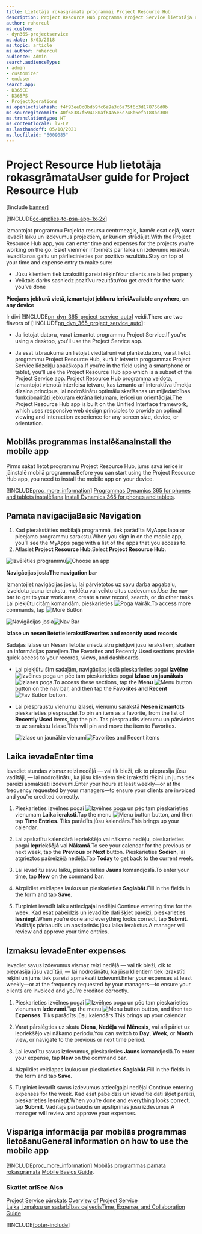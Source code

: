 ```yaml
---
title: Lietotāja rokasgrāmata programmai Project Resource Hub
description: Project Resource Hub programma Project Service lietotāja rokasgrāmata
author: ruhercul
ms.custom:
- dyn365-projectservice
ms.date: 8/03/2018
ms.topic: article
ms.author: ruhercul
audience: Admin
search.audienceType:
- admin
- customizer
- enduser
search.app:
- D365CE
- D365PS
- ProjectOperations
ms.openlocfilehash: f4f93ee0c0bdb9fc6a9a3c6a75f6c3d178766d0b
ms.sourcegitcommit: 40f68387f594180af64a5e5c748b6efa188bd300
ms.translationtype: HT
ms.contentlocale: lv-LV
ms.lasthandoff: 05/10/2021
ms.locfileid: "6009085"
---
```

# <a name="user-guide-for-project-resource-hub"></a><span data-ttu-id="880e0-103">Project Resource Hub lietotāja rokasgrāmata</span><span class="sxs-lookup"><span data-stu-id="880e0-103">User guide for Project Resource Hub</span></span>

[!include [banner](../includes/psa-now-project-operations.md)]

[!INCLUDE[cc-applies-to-psa-app-1x-2x](../includes/cc-applies-to-psa-app-1x-2x.md)]

<span data-ttu-id="880e0-104">Izmantojot programmu Projekta resursu centrmezgls, kamēr esat ceļā, varat ievadīt laiku un izdevumus projektiem, ar kuriem strādājat.</span><span class="sxs-lookup"><span data-stu-id="880e0-104">With the Project Resource Hub app, you can enter time and expenses for the projects you’re working on the go.</span></span> <span data-ttu-id="880e0-105">Esiet vienmēr informēts par laika un izdevumu ierakstu ievadīšanas gaitu un pārliecinieties par pozitīvo rezultātu.</span><span class="sxs-lookup"><span data-stu-id="880e0-105">Stay on top of your time and expense entry to make sure:</span></span>

- <span data-ttu-id="880e0-106">Jūsu klientiem tiek izrakstīti pareizi rēķini</span><span class="sxs-lookup"><span data-stu-id="880e0-106">Your clients are billed properly</span></span>
- <span data-ttu-id="880e0-107">Veiktais darbs sasniedz pozitīvu rezultātu</span><span class="sxs-lookup"><span data-stu-id="880e0-107">You get credit for the work you’ve done</span></span>

<span data-ttu-id="880e0-108">**Pieejams jebkurā vietā, izmantojot jebkuru ierīci**</span><span class="sxs-lookup"><span data-stu-id="880e0-108">**Available anywhere, on any device**</span></span>

<span data-ttu-id="880e0-109">Ir divi [!INCLUDE[pn_dyn_365_project_service_auto](../includes/pn-dyn-365-project-service-auto.md)] veidi.</span><span class="sxs-lookup"><span data-stu-id="880e0-109">There are two flavors of [!INCLUDE[pn_dyn_365_project_service_auto](../includes/pn-dyn-365-project-service-auto.md)]:</span></span> 

- <span data-ttu-id="880e0-110">Ja lietojat datoru, varat izmantot programmu Project Service.</span><span class="sxs-lookup"><span data-stu-id="880e0-110">If you're using a desktop, you'll use the Project Service app.</span></span> 

- <span data-ttu-id="880e0-111">Ja esat izbraukumā un lietojat viedtālruni vai planšetdatoru, varat lietot programmu Project Resource Hub, kurā ir ietverta programmas Project Service līdzekļu apakškopa.</span><span class="sxs-lookup"><span data-stu-id="880e0-111">If you’re in the field using a smartphone or tablet, you’ll use the Project Resource Hub app which is a subset of the Project Service  app.</span></span> <span data-ttu-id="880e0-112">Project Resource Hub programma veidota, izmantojot vienotā interfeisa ietvaru, kas izmanto arī interaktīva tīmekļa dizaina principus, lai nodrošinātu optimālu skatīšanas un mijiedarbības funkcionalitāti jebkuram ekrāna lielumam, ierīcei un orientācijai.</span><span class="sxs-lookup"><span data-stu-id="880e0-112">The Project Resource Hub app is built on the Unified Interface framework, which uses responsive web design principles to provide an optimal viewing and interaction experience for any screen size, device, or orientation.</span></span> 


## <a name="install-the-mobile-app"></a><span data-ttu-id="880e0-113">Mobilās programmas instalēšana</span><span class="sxs-lookup"><span data-stu-id="880e0-113">Install the mobile app</span></span>
<span data-ttu-id="880e0-114">Pirms sākat lietot programmu Project Resource Hub, jums savā ierīcē ir jāinstalē mobilā programma.</span><span class="sxs-lookup"><span data-stu-id="880e0-114">Before you can start using the Project Resource Hub app, you need to install the mobile app on your device.</span></span> 

[!INCLUDE[proc_more_information](../includes/proc-more-information.md)] <span data-ttu-id="880e0-115">[Programmas Dynamics 365 for phones and tablets instalēšana](/dynamics365/mobile-app/install-dynamics-365-for-phones-and-tablets).</span><span class="sxs-lookup"><span data-stu-id="880e0-115">[Install Dynamics 365 for phones and tablets](/dynamics365/mobile-app/install-dynamics-365-for-phones-and-tablets).</span></span>

## <a name="basic-navigation"></a><span data-ttu-id="880e0-116">Pamata navigācija</span><span class="sxs-lookup"><span data-stu-id="880e0-116">Basic Navigation</span></span>
1.  <span data-ttu-id="880e0-117">Kad pierakstāties mobilajā programmā, tiek parādīta MyApps lapa ar pieejamo programmu sarakstu.</span><span class="sxs-lookup"><span data-stu-id="880e0-117">When you sign in on the mobile app, you’ll see the MyApps page with a list of the apps that you access to.</span></span> 
2.  <span data-ttu-id="880e0-118">Atlasiet **Project Resource Hub**.</span><span class="sxs-lookup"><span data-stu-id="880e0-118">Select **Project Resource Hub**.</span></span>

<span data-ttu-id="880e0-119">![Izvēlēties programmu](media/chooseApp_1.png "Izvēlēties programmu")</span><span class="sxs-lookup"><span data-stu-id="880e0-119">![Choose an app](media/chooseApp_1.png "Choose an app")</span></span>

<span data-ttu-id="880e0-120">**Navigācijas josla**</span><span class="sxs-lookup"><span data-stu-id="880e0-120">**The navigation bar**</span></span>

<span data-ttu-id="880e0-121">Izmantojiet navigācijas joslu, lai pārvietotos uz savu darba apgabalu, izveidotu jaunu ierakstu, meklētu vai veiktu citus uzdevumus.</span><span class="sxs-lookup"><span data-stu-id="880e0-121">Use the nav bar to get to your work area, create a new record, search, or do other tasks.</span></span> <span data-ttu-id="880e0-122">Lai piekļūtu citām komandām, pieskarieties ![Poga Vairāk](media/MoreButton.png "Poga Vairāk").</span><span class="sxs-lookup"><span data-stu-id="880e0-122">To access more commands, tap ![More Button](media/MoreButton.png "More Button")</span></span>

<span data-ttu-id="880e0-123">![Navigācijas josla](media/NavBar_2.png "Navigācijas josla")</span><span class="sxs-lookup"><span data-stu-id="880e0-123">![Nav Bar](media/NavBar_2.png "Nav Bar")</span></span>

<span data-ttu-id="880e0-124">**Izlase un nesen lietotie ieraksti**</span><span class="sxs-lookup"><span data-stu-id="880e0-124">**Favorites and recently used records**</span></span>

<span data-ttu-id="880e0-125">Sadaļas Izlase un Nesen lietotie sniedz ātru piekļuvi jūsu ierakstiem, skatiem un informācijas paneļiem.</span><span class="sxs-lookup"><span data-stu-id="880e0-125">The Favorites and Recently Used sections provide quick access to your records, views, and dashboards.</span></span> 

- <span data-ttu-id="880e0-126">Lai piekļūtu šīm sadaļām, navigācijas joslā pieskarieties pogai **Izvēlne** ![Izvēlnes poga](media/MenuButton.png "Izvēlnes poga") un pēc tam pieskarieties pogai **Izlase un jaunākais** ![Izlases poga](media/FavButton.png "Izlases poga").</span><span class="sxs-lookup"><span data-stu-id="880e0-126">To access these sections, tap the **Menu** ![Menu button](media/MenuButton.png "Menu button") button on the nav bar, and then tap the **Favorites and Recent** ![Fav Button](media/FavButton.png "Fav Button") button.</span></span>

- <span data-ttu-id="880e0-127">Lai piespraustu vienumu izlasei, vienumu sarakstā **Nesen izmantots** pieskarieties piespraudei.</span><span class="sxs-lookup"><span data-stu-id="880e0-127">To pin an item as a favorite, from the list of **Recently Used** items, tap the pin.</span></span> <span data-ttu-id="880e0-128">Tas piespraudīs vienumu un pārvietos to uz sarakstu Izlase.</span><span class="sxs-lookup"><span data-stu-id="880e0-128">This will pin and move the item to Favorites.</span></span>

  <span data-ttu-id="880e0-129">![Izlase un jaunākie vienumi](media/Favs_3.png "Izlase un jaunākie vienumi")</span><span class="sxs-lookup"><span data-stu-id="880e0-129">![Favorites and Recent items](media/Favs_3.png "Favorites and Recent items")</span></span>
 
## <a name="enter-time"></a><span data-ttu-id="880e0-130">Laika ievade</span><span class="sxs-lookup"><span data-stu-id="880e0-130">Enter time</span></span>
<span data-ttu-id="880e0-131">Ievadiet stundas vismaz reizi nedēļā — vai tik bieži, cik to pieprasīja jūsu vadītāji, — lai nodrošinātu, ka jūsu klientiem tiek izrakstīti rēķini un jums tiek pareizi apmaksati izdevumi.</span><span class="sxs-lookup"><span data-stu-id="880e0-131">Enter your hours at least weekly—or at the frequency requested by your managers—to ensure your clients are invoiced and you’re credited correctly.</span></span>

1. <span data-ttu-id="880e0-132">Pieskarieties izvēlnes pogai ![Izvēlnes poga](media/MenuButton.png "Izvēlnes poga") un pēc tam pieskarieties vienumam **Laika ieraksti**.</span><span class="sxs-lookup"><span data-stu-id="880e0-132">Tap the menu ![Menu button](media/MenuButton.png "Menu button") button, and then tap **Time Entries**.</span></span> <span data-ttu-id="880e0-133">Tiks parādīts jūsu kalendārs.</span><span class="sxs-lookup"><span data-stu-id="880e0-133">This brings up your calendar.</span></span>

2. <span data-ttu-id="880e0-134">Lai apskatītu kalendārā iepriekšējo vai nākamo nedēļu, pieskarieties pogai **Iepriekšējā** vai **Nākamā**.</span><span class="sxs-lookup"><span data-stu-id="880e0-134">To see your calendar for the previous or next week, tap the **Previous** or **Next** button.</span></span> <span data-ttu-id="880e0-135">Pieskarieties **Šodien**, lai atgrieztos pašreizējā nedēļā.</span><span class="sxs-lookup"><span data-stu-id="880e0-135">Tap **Today** to get back to the current week.</span></span>

3. <span data-ttu-id="880e0-136">Lai ievadītu savu laiku, pieskarieties **Jauns** komandjoslā.</span><span class="sxs-lookup"><span data-stu-id="880e0-136">To enter your time, tap **New** on the command bar.</span></span> 

4. <span data-ttu-id="880e0-137">Aizpildiet veidlapas laukus un pieskarieties **Saglabāt**.</span><span class="sxs-lookup"><span data-stu-id="880e0-137">Fill in the fields in the form and tap **Save**.</span></span>

5. <span data-ttu-id="880e0-138">Turpiniet ievadīt laiku attiecīgajai nedēļai.</span><span class="sxs-lookup"><span data-stu-id="880e0-138">Continue entering time for the week.</span></span> <span data-ttu-id="880e0-139">Kad esat pabeidzis un ievadītie dati šķiet pareizi, pieskarieties **Iesniegt**.</span><span class="sxs-lookup"><span data-stu-id="880e0-139">When you’re done and everything looks correct, tap **Submit**.</span></span> <span data-ttu-id="880e0-140">Vadītājs pārbaudīs un apstiprinās jūsu laika ierakstus.</span><span class="sxs-lookup"><span data-stu-id="880e0-140">A manager will review and approve your time entries.</span></span>

## <a name="enter-expenses"></a><span data-ttu-id="880e0-141">Izmaksu ievade</span><span class="sxs-lookup"><span data-stu-id="880e0-141">Enter expenses</span></span> 
<span data-ttu-id="880e0-142">Ievadiet savus izdevumus vismaz reizi nedēļā — vai tik bieži, cik to pieprasīja jūsu vadītāji, — lai nodrošinātu, ka jūsu klientiem tiek izrakstīti rēķini un jums tiek pareizi apmaksati izdevumi.</span><span class="sxs-lookup"><span data-stu-id="880e0-142">Enter your expenses at least weekly—or at the frequency requested by your managers—to ensure your clients are invoiced and you’re credited correctly.</span></span>

1. <span data-ttu-id="880e0-143">Pieskarieties izvēlnes pogai ![Izvēlnes poga](media/MenuButton.png "Izvēlnes poga") un pēc tam pieskarieties vienumam **Izdevumi**.</span><span class="sxs-lookup"><span data-stu-id="880e0-143">Tap the menu ![Menu button](media/MenuButton.png "Menu button") button, and then tap **Expenses**.</span></span> <span data-ttu-id="880e0-144">Tiks parādīts jūsu kalendārs.</span><span class="sxs-lookup"><span data-stu-id="880e0-144">This brings up your calendar.</span></span>

2. <span data-ttu-id="880e0-145">Varat pārslēgties uz skatu **Diena**, **Nedēļa** vai **Mēnesis**, vai arī pāriet uz iepriekšējo vai nākamo periodu.</span><span class="sxs-lookup"><span data-stu-id="880e0-145">You can switch to **Day**, **Week**, or **Month** view, or navigate to the previous or next time period.</span></span> 

3. <span data-ttu-id="880e0-146">Lai ievadītu savus izdevumus, pieskarieties **Jauns** komandjoslā.</span><span class="sxs-lookup"><span data-stu-id="880e0-146">To enter your expense, tap **New** on the command bar.</span></span> 

4. <span data-ttu-id="880e0-147">Aizpildiet veidlapas laukus un pieskarieties **Saglabāt**.</span><span class="sxs-lookup"><span data-stu-id="880e0-147">Fill in the fields in the form and tap **Save**.</span></span>

5. <span data-ttu-id="880e0-148">Turpiniet ievadīt savus izdevumus attiecīgajai nedēļai.</span><span class="sxs-lookup"><span data-stu-id="880e0-148">Continue entering expenses for the week.</span></span> <span data-ttu-id="880e0-149">Kad esat pabeidzis un ievadītie dati šķiet pareizi, pieskarieties **Iesniegt**.</span><span class="sxs-lookup"><span data-stu-id="880e0-149">When you’re done and everything looks correct, tap **Submit**.</span></span> <span data-ttu-id="880e0-150">Vadītājs pārbaudīs un apstiprinās jūsu izdevumus.</span><span class="sxs-lookup"><span data-stu-id="880e0-150">A manager will review and approve your expenses.</span></span>

## <a name="general-information-on-how-to-use-the-mobile-app"></a><span data-ttu-id="880e0-151">Vispārīga informācija par mobilās programmas lietošanu</span><span class="sxs-lookup"><span data-stu-id="880e0-151">General information on how to use the mobile app</span></span> 
[!INCLUDE[proc_more_information](../includes/proc-more-information.md)] <span data-ttu-id="880e0-152">[Mobilās programmas pamata rokasgrāmata](/dynamics365/mobile-app/dynamics-365-phones-tablets-users-guide).</span><span class="sxs-lookup"><span data-stu-id="880e0-152">[Mobile Basics Guide](/dynamics365/mobile-app/dynamics-365-phones-tablets-users-guide).</span></span>

### <a name="see-also"></a><span data-ttu-id="880e0-153">Skatiet arī</span><span class="sxs-lookup"><span data-stu-id="880e0-153">See Also</span></span>  
 <span data-ttu-id="880e0-154">[Project Service pārskats](../psa/overview.md) </span><span class="sxs-lookup"><span data-stu-id="880e0-154">[Overview of Project Service](../psa/overview.md) </span></span>  
 [<span data-ttu-id="880e0-155">Laika, izmaksu un sadarbības ceļvedis</span><span class="sxs-lookup"><span data-stu-id="880e0-155">Time, Expense, and Collaboration Guide</span></span>](../psa/time-expense-collaboration-guide.md)   
 


[!INCLUDE[footer-include](../includes/footer-banner.md)]